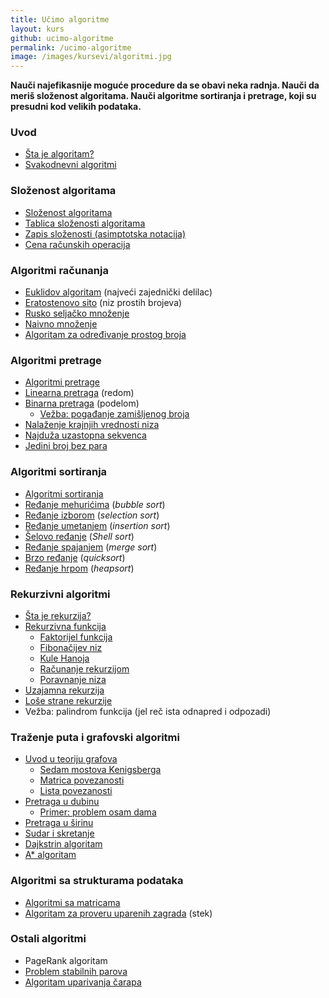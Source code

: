 ```yaml
---
title: Učimo algoritme
layout: kurs
github: ucimo-algoritme
permalink: /ucimo-algoritme
image: /images/kursevi/algoritmi.jpg
---
```


**Nauči najefikasnije moguće procedure da se obavi neka radnja. Nauči da meriš složenost algoritama. Nauči algoritme sortiranja i pretrage, koji su presudni kod velikih podataka.**

### Uvod

- [Šta je algoritam?](/algoritmi-uvod)
- [Svakodnevni algoritmi](/svakodnevni-algoritmi)

### Složenost algoritama

- [Složenost algoritama](/efikasnost-algoritama)
- [Tablica složenosti algoritama](/tablica-slozenosti-algoritama)
- [Zapis složenosti (asimptotska notacija)](/asimptotska-notacija)
- [Cena računskih operacija](/cena-racunskih-operacija)

### Algoritmi računanja

- [Euklidov algoritam](/euklidov-algoritam) (najveći zajednički delilac)
- [Eratostenovo sito](/eratostenovo-sito) (niz prostih brojeva)
- [Rusko seljačko množenje](/rusko-mnozenje)
- [Naivno množenje](/naivno-mnozenje)
- [Algoritam za određivanje prostog broja](/jel-prost-broj)

### Algoritmi pretrage

- [Algoritmi pretrage](/algoritmi-pretrazivanja)
- [Linearna pretraga](/linearna-pretraga) (redom)
- [Binarna pretraga](/binarna-pretraga) (podelom)
  - [Vežba: pogađanje zamišljenog broja](/pogadjanje-zamisljenog-broja)
- [Nalaženje krajnjih vrednosti niza](/nalazenje-krajnjih-vrednosti-u-nizu)
- [Najduža uzastopna sekvenca](/najduza-uzastopna-sekvenca)
- [Jedini broj bez para](/jedini-bez-para)

### Algoritmi sortiranja

- [Algoritmi sortiranja](/algoritmi-sortiranja)
- [Ređanje mehurićima](/redjanje-mehurom) (_bubble sort_)
- [Ređanje izborom](/redjanje-izborom) (_selection sort_)
- [Ređanje umetanjem](/redjanje-umetanjem) (_insertion sort_)
- [Šelovo ređanje](/shelovo-redjanje) (*Shell sort*)
- [Ređanje spajanjem](/redjanje-spajanjem) (_merge sort_)
- [Brzo ređanje](/brzo-redjanje) (_quicksort_)
- [Ređanje hrpom](/redjanje-hrpom) (*heapsort*)

### Rekurzivni algoritmi

- [Šta je rekurzija?](/rekurzija)
- [Rekurzivna funkcija](/metod-rekurzije)
  - [Faktorijel funkcija](/faktorijel)
  - [Fibonačijev niz](/fibonacijev-niz)
  - [Kule Hanoja](/kule-hanoja)
  - [Računanje rekurzijom](/racunanje-rekurzijom)
  - [Poravnanje niza](/poravnanje-niza)
- [Uzajamna rekurzija](/uzajamna-rekurzija)
- [Loše strane rekurzije](/lose-strane-rekurzije)
- Vežba: palindrom funkcija (jel reč ista odnapred i odpozadi)

### Traženje puta i grafovski algoritmi

- [Uvod u teoriju grafova](/teorija-grafova)
  - [Sedam mostova Kenigsberga](/problem-sedam-mostova)
  - [Matrica povezanosti](/matrica-povezanosti)
  - [Lista povezanosti](/lista-povezanosti)
- [Pretraga u dubinu](/pretraga-u-dubinu)
  - [Primer: problem osam dama](/problem-osam-dama)
- [Pretraga u širinu](/pretraga-u-sirinu)
- [Sudar i skretanje](/sudar-i-skretanje)
- [Dajkstrin algoritam](/dajkstrin-algoritam)
- [A* algoritam](/a-star-algoritam)

### Algoritmi sa strukturama podataka

- [Algoritmi sa matricama](/vezbe-sa-matricama)
- [Algoritam za proveru uparenih zagrada](/vezba-uparene-zagrade) (stek)

### Ostali algoritmi

- PageRank algoritam
- [Problem stabilnih parova](/problem-stabilnih-parova)
- [Algoritam uparivanja čarapa](/algoritam-carapa)
